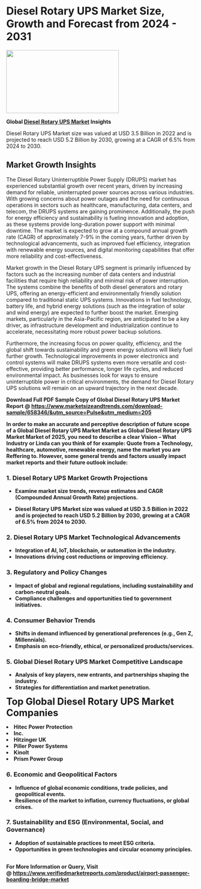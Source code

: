<H1>Diesel Rotary UPS Market Size, Growth and Forecast from 2024 - 2031</H1><img class="aligncenter size-medium wp-image-584254" src="https://thirdeyenews.in/wp-content/uploads/2024/09/Global-Market-Research-300x168.jpeg" alt="" width="300" height="168" /><p><strong>Global&nbsp;<a href="https://www.marketsizeandtrends.com/download-sample/658346/&amp;utm_source=Pulse&amp;utm_medium=205">Diesel Rotary UPS Market</a> Insights</strong></p><p>Diesel Rotary UPS Market size was valued at USD 3.5 Billion in 2022 and is projected to reach USD 5.2 Billion by 2030, growing at a CAGR of 6.5% from 2024 to 2030.</p><p><h2>Market Growth Insights</h2> <p>The Diesel Rotary Uninterruptible Power Supply (DRUPS) market has experienced substantial growth over recent years, driven by increasing demand for reliable, uninterrupted power sources across various industries. With growing concerns about power outages and the need for continuous operations in sectors such as healthcare, manufacturing, data centers, and telecom, the DRUPS systems are gaining prominence. Additionally, the push for energy efficiency and sustainability is fueling innovation and adoption, as these systems provide long-duration power support with minimal downtime. The market is expected to grow at a compound annual growth rate (CAGR) of approximately 7-9% in the coming years, further driven by technological advancements, such as improved fuel efficiency, integration with renewable energy sources, and digital monitoring capabilities that offer more reliability and cost-effectiveness.</p> <p><strong></strong></p> <p>Market growth in the Diesel Rotary UPS segment is primarily influenced by factors such as the increasing number of data centers and industrial facilities that require high reliability and minimal risk of power interruption. The systems combine the benefits of both diesel generators and rotary UPS, offering an energy-efficient and environmentally friendly solution compared to traditional static UPS systems. Innovations in fuel technology, battery life, and hybrid energy solutions (such as the integration of solar and wind energy) are expected to further boost the market. Emerging markets, particularly in the Asia-Pacific region, are anticipated to be a key driver, as infrastructure development and industrialization continue to accelerate, necessitating more robust power backup solutions. <p>Furthermore, the increasing focus on power quality, efficiency, and the global shift towards sustainability and green energy solutions will likely fuel further growth. Technological improvements in power electronics and control systems will make DRUPS systems even more versatile and cost-effective, providing better performance, longer life cycles, and reduced environmental impact. As businesses look for ways to ensure uninterruptible power in critical environments, the demand for Diesel Rotary UPS solutions will remain on an upward trajectory in the next decade.</p> <p><strong></p><p><span class=""><strong>Download Full PDF Sample Copy of Global Diesel Rotary UPS Market Report</strong> @ <a href="https://www.marketsizeandtrends.com/download-sample/658346/&amp;utm_source=Pulse&amp;utm_medium=205" target="_blank">https://www.marketsizeandtrends.com/download-sample/658346/&amp;utm_source=Pulse&amp;utm_medium=205</a></span></p><p>In order to make an accurate and perceptive description of future scope of a Global&nbsp;Diesel Rotary UPS Market Market as Global&nbsp;Diesel Rotary UPS Market Market of 2025, you need to describe a clear Vision &ndash; What Industry or Linda can you think of for example: Quote from a Technology, healthcare, automotive, renewable energy, name the market you are Reffering to. However, some general trends and factors usually impact market reports and their future outlook include:</p><h3>1.&nbsp;<strong>Diesel Rotary UPS Market Growth Projections</strong></h3><ul><li>Examine market size trends, revenue estimates and CAGR (Compounded Annual Growth Rate) projections.</li><li><p>Diesel Rotary UPS Market size was valued at USD 3.5 Billion in 2022 and is projected to reach USD 5.2 Billion by 2030, growing at a CAGR of 6.5% from 2024 to 2030.</p></li></ul><h3>2.&nbsp;<strong>Diesel Rotary UPS Market Technological Advancements</strong></h3><ul><li>Integration of AI, IoT, blockchain, or automation in the industry.</li><li>Innovations driving cost reductions or improving efficiency.</li></ul><h3>3.&nbsp;<strong>Regulatory and Policy Changes</strong></h3><ul><li>Impact of global and regional regulations, including sustainability and carbon-neutral goals.</li><li>Compliance challenges and opportunities tied to government initiatives.</li></ul><h3>4.&nbsp;<strong>Consumer Behavior Trends</strong></h3><ul><li>Shifts in demand influenced by generational preferences (e.g., Gen Z, Millennials).</li><li>Emphasis on eco-friendly, ethical, or personalized products/services.</li></ul><h3>5.&nbsp;<strong>Global Diesel Rotary UPS Market Competitive Landscape</strong></h3><ul><li>Analysis of key players, new entrants, and partnerships shaping the industry.</li><li>Strategies for differentiation and market penetration.</li></ul><p data-pm-slice="1 1 []"><span style="color: inherit; font-family: inherit; font-size: 25px;">Top Global Diesel Rotary UPS Market Companies</span></p><div class="" data-test-id=""><p><li>Hitec Power Protection</li><li> Inc.</li><li> Hitzinger UK</li><li> Piller Power Systems</li><li> Kinolt</li><li> Prism Power Group</li></p></div><h3>6.&nbsp;<strong>Economic and Geopolitical Factors</strong></h3><ul><li>Influence of global economic conditions, trade policies, and geopolitical events.</li><li>Resilience of the market to inflation, currency fluctuations, or global crises.</li></ul><h3>7.&nbsp;<strong>Sustainability and ESG (Environmental, Social, and Governance)</strong></h3><ul><li>Adoption of sustainable practices to meet ESG criteria.</li><li>Opportunities in green technologies and circular economy principles.</li></ul><h2><strong style="font-size: 14px;">For More Information or Query, Visit @&nbsp;</strong><a style="background-color: #ffffff; font-size: 14px;" href="https://www.marketsizeandtrends.com/report/diesel-rotary-ups-market/" target="_blank">https://www.verifiedmarketreports.com/product/airport-passenger-boarding-bridge-market</a></h2>

